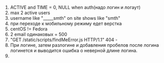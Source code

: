 1) ACTIVE and TIME = 0, NULL when auth(надо логин и логаут)
2) max 2 active users
3) username like "_____smth" on site shows like "smth"
4) при переходе к мобильному режиму едет верстка
5) centOS != Fedora
6) 2 email одинаковых = 500
7) "GET /static/scripts/findMeError.js HTTP/1.1" 404 -
8) При логине, затем разлогине и добавления пробелов после логина логинется и выводится
ошибка о неверной длине логина.
9) 

